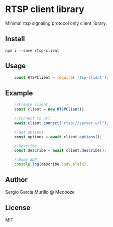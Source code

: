 
# RTSP client library
Minimal rtsp signaling protocol only client library.

## Install

```
npm i --save rtsp-client
```

## Usage

```javascript
	const RTSPClient = require('rtsp-client');
```

## Example
```javascript
	//Create client
	const client = new RTSPClient();

	//Connect to url
	await client.connect("rtsp://server.url");

	//Get options
	const options = await client.options();

	//Describe
	const describe = await client.describe();

	//Dump SDP
	console.log(describe.body.plain);
```

## Author

Sergio Garcia Murillo @ Medooze

## License
MIT
